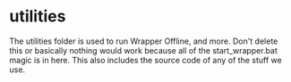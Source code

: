 # utilities
The utilities folder is used to run Wrapper Offline, and more. Don't delete this or basically nothing would work because all of the start_wrapper.bat magic is in here. This also includes the source code of any of the stuff we use.